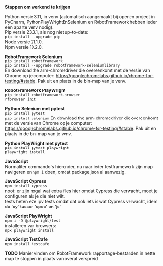 **Stappen om werkend te krijgen**

Python versie 3.11, in venv
(automatisch aangemaakt bij openen project in PyCharm, PythonPlayWrightEnSelenium en RobotFramework hebben ieder een aparte venv nodig). \
Pip versie 23.3.1, als nog niet up-to-date: \
<code>pip install --upgrade pip</code> \
Node versie 21.1.0. \
Npm versie 10.2.0.

**RobotFramework Selenium** \
<code>pip install robotframework</code> \
<code>pip install --upgrade robotframework-seleniumlibrary</code> \
En download the arm-chromedriver die overeenkomt met de versie van
Chrome op je computer:
https://googlechromelabs.github.io/chrome-for-testing/#stable.
Pak uit en plaats in de bin-map van je venv.

**RobotFramework PlayWright** \
<code>pip install robotframework-browser</code> \
<code>rfbrowser init</code>

**Python Selenium met pytest** \
<code>pip install pytest</code> \
<code>pip install selenium</code>
En download the arm-chromedriver die overeenkomt met de versie van
Chrome op je computer:
https://googlechromelabs.github.io/chrome-for-testing/#stable.
Pak uit en plaats in de bin-map van je venv.

**Python PlayWright met pytest** \
<code>pip install pytest-playwright</code> \
<code>playwright install</code>

**JavaScript** \
Normaliter commando's hieronder, nu naar ieder testframework zijn map navigeren en
<code>npm i</code> doen, omdat package.json al aanwezig.

**JavaScript Cypress** \
<code>npm install cypress</code> \
noot: er zijn nogal wat extra files hier omdat Cypress die verwacht, moet je configuren als je die niet wilt. \
tests heten e2e ipv tests omdat dat ook iets is wat Cypress verwacht, idem de 'cy' tussen 'spec' en 'js'

**JavaScript PlayWright** \
<code>npm i -D @playwright/test</code> \
installeren van browsers: \
<code>npx playwright install</code>

**JavaScript TestCafe** \
<code>npm install testcafe</code>

**TODO**
Manier vinden om RobotFramework rapportage-bestanden in nette map te stoppen in plaats van overal verspreid.
